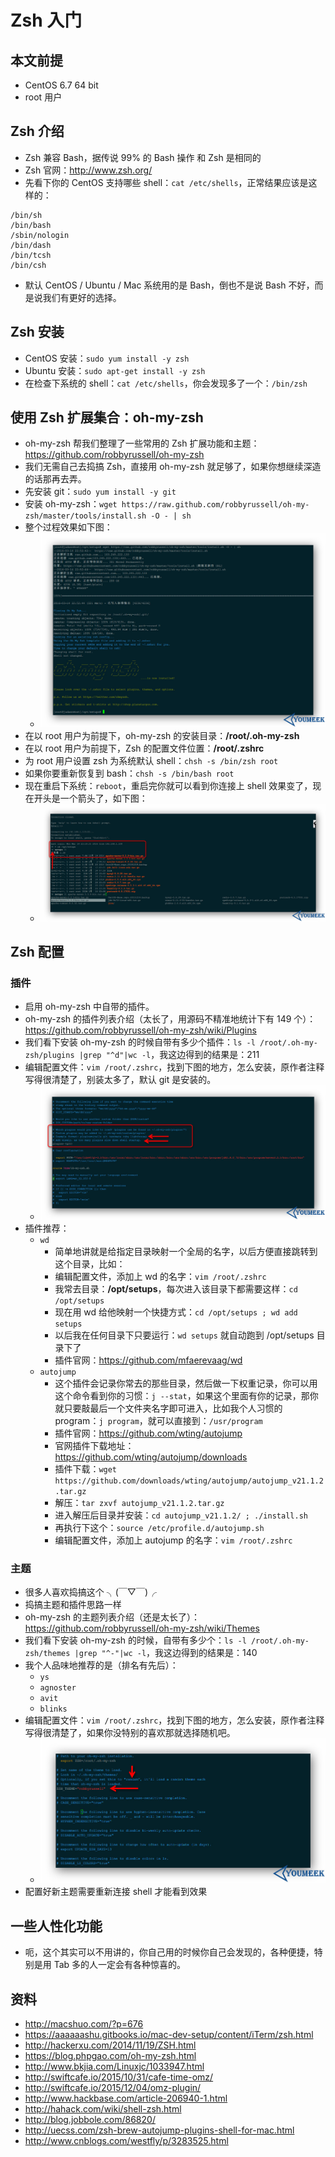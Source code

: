 # Zsh 入门


## 本文前提

- CentOS 6.7 64 bit
- root 用户


## Zsh 介绍

- Zsh 兼容 Bash，据传说 99% 的 Bash 操作 和 Zsh 是相同的
- Zsh 官网：<http://www.zsh.org/>
- 先看下你的 CentOS 支持哪些 shell：`cat /etc/shells`，正常结果应该是这样的：

``` nginx
/bin/sh
/bin/bash
/sbin/nologin
/bin/dash
/bin/tcsh
/bin/csh
```

- 默认 CentOS / Ubuntu / Mac 系统用的是 Bash，倒也不是说 Bash 不好，而是说我们有更好的选择。


## Zsh 安装

- CentOS 安装：`sudo yum install -y zsh`
- Ubuntu 安装：`sudo apt-get install -y zsh`
- 在检查下系统的 shell：`cat /etc/shells`，你会发现多了一个：`/bin/zsh`


## 使用 Zsh 扩展集合：oh-my-zsh

- oh-my-zsh 帮我们整理了一些常用的 Zsh 扩展功能和主题：<https://github.com/robbyrussell/oh-my-zsh>
- 我们无需自己去捣搞 Zsh，直接用 oh-my-zsh 就足够了，如果你想继续深造的话那再去弄。
- 先安装 git：`sudo yum install -y git`
- 安装 oh-my-zsh：`wget https://raw.github.com/robbyrussell/oh-my-zsh/master/tools/install.sh -O - | sh`
- 整个过程效果如下图：
    - ![oh-my-zsh 安装](images/Zsh-a-1.jpg)
- 在以 root 用户为前提下，oh-my-zsh 的安装目录：**/root/.oh-my-zsh**
- 在以 root 用户为前提下，Zsh 的配置文件位置：**/root/.zshrc**
- 为 root 用户设置 zsh 为系统默认 shell：`chsh -s /bin/zsh root`
- 如果你要重新恢复到 bash：`chsh -s /bin/bash root`
- 现在重启下系统：`reboot`，重启完你就可以看到你连接上 shell 效果变了，现在开头是一个箭头了，如下图：
    - ![oh-my-zsh 安装](images/Zsh-b-1.jpg)



## Zsh 配置

### 插件

- 启用 oh-my-zsh 中自带的插件。
- oh-my-zsh 的插件列表介绍（太长了，用源码不精准地统计下有 149 个）：<https://github.com/robbyrussell/oh-my-zsh/wiki/Plugins>
- 我们看下安装 oh-my-zsh 的时候自带有多少个插件：`ls -l /root/.oh-my-zsh/plugins |grep "^d"|wc -l`，我这边得到的结果是：211
- 编辑配置文件：`vim /root/.zshrc`，找到下图的地方，怎么安装，原作者注释写得很清楚了，别装太多了，默认 git 是安装的。
    - ![oh-my-zsh 安装](images/Zsh-c-1.jpg)
- 插件推荐：
    - `wd`
        - 简单地讲就是给指定目录映射一个全局的名字，以后方便直接跳转到这个目录，比如：
        - 编辑配置文件，添加上 wd 的名字：`vim /root/.zshrc`
        - 我常去目录：**/opt/setups**，每次进入该目录下都需要这样：`cd /opt/setups`
        - 现在用 wd 给他映射一个快捷方式：`cd /opt/setups ; wd add setups`
        - 以后我在任何目录下只要运行：`wd setups` 就自动跑到 /opt/setups 目录下了
        - 插件官网：<https://github.com/mfaerevaag/wd>
    - `autojump`
        - 这个插件会记录你常去的那些目录，然后做一下权重记录，你可以用这个命令看到你的习惯：`j --stat`，如果这个里面有你的记录，那你就只要敲最后一个文件夹名字即可进入，比如我个人习惯的 program：`j program`，就可以直接到：`/usr/program`
        - 插件官网：<https://github.com/wting/autojump>
        - 官网插件下载地址：<https://github.com/wting/autojump/downloads>
        - 插件下载：`wget https://github.com/downloads/wting/autojump/autojump_v21.1.2.tar.gz`
        - 解压：`tar zxvf autojump_v21.1.2.tar.gz`
        - 进入解压后目录并安装：`cd autojump_v21.1.2/ ; ./install.sh`
        - 再执行下这个：`source /etc/profile.d/autojump.sh`
        - 编辑配置文件，添加上 autojump 的名字：`vim /root/.zshrc`



### 主题

- 很多人喜欢捣搞这个 ╮(￣▽￣)╭
- 捣搞主题和插件思路一样
- oh-my-zsh 的主题列表介绍（还是太长了）：<https://github.com/robbyrussell/oh-my-zsh/wiki/Themes>
- 我们看下安装 oh-my-zsh 的时候，自带有多少个：`ls -l /root/.oh-my-zsh/themes |grep "^-"|wc -l`，我这边得到的结果是：140
- 我个人品味地推荐的是（排名有先后）：
    - `ys`
    - `agnoster`
    - `avit`
    - `blinks`
- 编辑配置文件：`vim /root/.zshrc`，找到下图的地方，怎么安装，原作者注释写得很清楚了，如果你没特别的喜欢那就选择随机吧。
    - ![oh-my-zsh 安装](images/Zsh-d-1.jpg)
- 配置好新主题需要重新连接 shell 才能看到效果


## 一些人性化功能

- 呃，这个其实可以不用讲的，你自己用的时候你自己会发现的，各种便捷，特别是用 Tab 多的人一定会有各种惊喜的。


## 资料

- <http://macshuo.com/?p=676>
- <https://aaaaaashu.gitbooks.io/mac-dev-setup/content/iTerm/zsh.html>
- <http://hackerxu.com/2014/11/19/ZSH.html>
- <https://blog.phpgao.com/oh-my-zsh.html>
- <http://www.bkjia.com/Linuxjc/1033947.html>
- <http://swiftcafe.io/2015/10/31/cafe-time-omz/>
- <http://swiftcafe.io/2015/12/04/omz-plugin/>
- <http://www.hackbase.com/article-206940-1.html>
- <http://hahack.com/wiki/shell-zsh.html>
- <http://blog.jobbole.com/86820/>
- <http://uecss.com/zsh-brew-autojump-plugins-shell-for-mac.html>
- <http://www.cnblogs.com/westfly/p/3283525.html>
